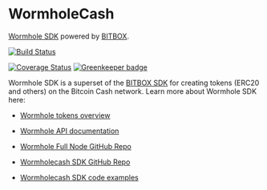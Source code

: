 # WormholeCash

[Wormhole SDK](https://developer.bitcoin.com/wormhole.html) powered by [BITBOX](https://developer.bitcoin.com/bitbox.html).

[![Build Status](https://travis-ci.org/Bitcoin-com/wormholecash.svg?branch=master)](https://travis-ci.org/Bitcoin-com/wormholecash)

[![Coverage Status](https://coveralls.io/repos/github/Bitcoin-com/wormholecash/badge.svg?branch=master)](https://coveralls.io/github/Bitcoin-com/wormholecash?branch=master) [![Greenkeeper badge](https://badges.greenkeeper.io/Bitcoin-com/wormholecash.svg)](https://greenkeeper.io/)


Wormhole SDK is a superset of the [BITBOX SDK](https://developer.bitcoin.com/bitbox.html)
for creating tokens (ERC20 and others) on the Bitcoin Cash network.
Learn more about Wormhole SDK here:

- [Wormhole tokens overview](https://developer.bitcoin.com/wormhole.html)

- [Wormhole API documentation](https://developer.bitcoin.com/wormhole/docs/getting-started.html)

- [Wormhole Full Node GitHub Repo](https://github.com/copernet/wormhole)

- [Wormholecash SDK GitHub Repo](https://github.com/Bitcoin-com/wormholecash)

- [Wormholecash SDK code examples](https://github.com/Bitcoin-com/wormholecash/tree/master/examples)
